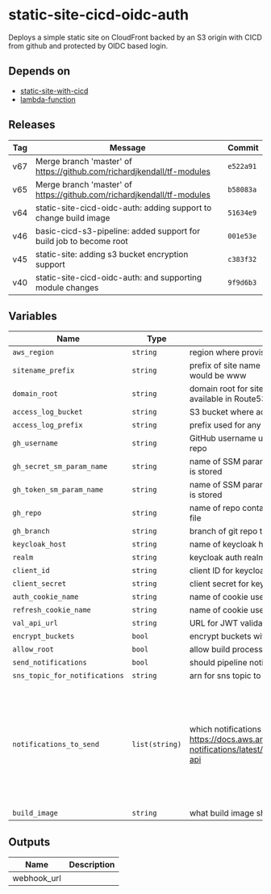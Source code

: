 static-site-cicd-oidc-auth
======


Deploys a simple static site on CloudFront backed by an S3 origin with CICD from github and protected by OIDC based login.

Depends on
------

* [static-site-with-cicd](../static-site-with-cicd/README.md)
* [lambda-function](../lambda-function/README.md)



Releases
------

|Tag | Message | Commit|
--- | --- | ---
v67 | Merge branch 'master' of https://github.com/richardjkendall/tf-modules | `e522a91`
v65 | Merge branch 'master' of https://github.com/richardjkendall/tf-modules | `b58083a`
v64 | static-site-cicd-oidc-auth: adding support to change build image | `51634e9`
v46 | basic-cicd-s3-pipeline: added support for build job to become root | `001e53e`
v45 | static-site: adding s3 bucket encryption support | `c383f32`
v40 | static-site-cicd-oidc-auth: and supporting module changes | `9f9d6b3`

Variables
------

|Name | Type | Description | Default Value|
--- | --- | --- | ---
`aws_region` | `string` | region where provisioning should happen | ``
`sitename_prefix` | `string` | prefix of site name e.g. for www.example.com this would be www | ``
`domain_root` | `string` | domain root for site e.g. example.com.  This must be available in Route53. | ``
`access_log_bucket` | `string` | S3 bucket where access logs will be placed | ``
`access_log_prefix` | `string` | prefix used for any access logs written to S3 | ``
`gh_username` | `string` | GitHub username used to access your site source code repo | ``
`gh_secret_sm_param_name` | `string` | name of SSM parameter where GitHub webhook secret is stored | ``
`gh_token_sm_param_name` | `string` | name of SSM parameter where the GitHub Oauth token is stored | ``
`gh_repo` | `string` | name of repo containing site source and buildspec.yml file | ``
`gh_branch` | `string` | branch of git repo to use for changes | `master`
`keycloak_host` | `string` | name of keycloak host | ``
`realm` | `string` | keycloak auth realm | ``
`client_id` | `string` | client ID for keycloak client | ``
`client_secret` | `string` | client secret for keycloak client | ``
`auth_cookie_name` | `string` | name of cookie used to hold auth token | `auth`
`refresh_cookie_name` | `string` | name of cookie used to hold refresh token | `rt`
`val_api_url` | `string` | URL for JWT validation API | ``
`encrypt_buckets` | `bool` | encrypt buckets with default AWS keys | `false`
`allow_root` | `bool` | allow build process to become root (sudo) | `false`
`send_notifications` | `bool` | should pipeline notifications be sent | `false`
`sns_topic_for_notifications` | `string` | arn for sns topic to send notifications to | ``
`notifications_to_send` | `list(string)` | which notifications should we send, for values see here https://docs.aws.amazon.com/codestar-notifications/latest/userguide/concepts.html#concepts-api | `[codepipeline-pipeline-pipeline-execution-failed, codepipeline-pipeline-pipeline-execution-canceled, codepipeline-pipeline-pipeline-execution-started, codepipeline-pipeline-pipeline-execution-resumed, codepipeline-pipeline-pipeline-execution-succeeded, codepipeline-pipeline-pipeline-execution-superseded]`
`build_image` | `string` | what build image should be used to run the build job | `aws/codebuild/standard:2.0`

Outputs
------

|Name | Description|
--- | ---
webhook_url | 

